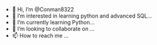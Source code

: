- 👋 Hi, I’m @Conman8322
- 👀 I’m interested in learning python and advanced SQL...
- 🌱 I’m currently learning Python...
- 💞️ I’m looking to collaborate on ...
- 📫 How to reach me ...

<!---
Conman8322/Conman8322 is a ✨ special ✨ repository because its `README.md` (this file) appears on your GitHub profile.
You can click the Preview link to take a look at your changes.
--->
